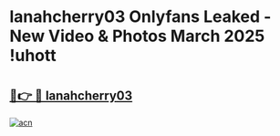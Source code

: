 # lanahcherry03 Onlyfans Leaked - New Video & Photos March 2025 !uhott

# <h2><a href="https://wnmqg0.iuczelnia.edu.pl?title=lanahcherry03&ref=uhott">🔗👉 🔴 lanahcherry03</a></h2>

[![acn](https://github.com/user-attachments/assets/0f9c940e-d8b0-45ae-aac7-cd30a18b3e1c)](https://wnmqg0.iuczelnia.edu.pl?title=lanahcherry03&ref=uhott)

